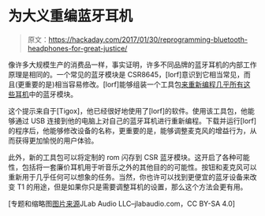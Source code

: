 # 为大义重编蓝牙耳机

> 原文：<https://hackaday.com/2017/01/30/reprogramming-bluetooth-headphones-for-great-justice/>

像许多大规模生产的消费品一样，事实证明，许多不同品牌的蓝牙耳机的内部工作原理是相同的。一个常见的蓝牙模块是 CSR8645，[lorf]意识到它相当常见，而且(更重要的是)相当容易修改。[lorf]能够组装一个工具包[来重新编程几乎所有这些耳机](https://github.com/lorf/csr-spi-ftdi#csr-chips-supported-by-programmer)中的蓝牙模块。

这个提示来自于[Tigox]，他已经很好地使用了[lorf]的软件。使用该工具包，他能够通过 USB 连接到他的电脑上对自己的蓝牙耳机进行重新编程。下载并运行[lorf]的程序后，他能够修改设备的名称，更重要的是，能够调整麦克风的增益行为，从而获得更加愉悦的用户体验。

此外，新的工具包可以将定制的 rom 闪存到 CSR 蓝牙模块。这开启了各种可能性，包括将一套廉价耳机用于听音乐之外的其他目的的可能性。按钮和麦克风可以重新用于几乎任何可以想象的任务。当然，你也许可以找到更便宜的蓝牙设备来改变 T1 的用途，但是如果你只是需要调整耳机的设置，那么这个方法会更有用。

[专题和缩略图[图片来源](https://commons.wikimedia.org/w/index.php?curid=40666148)JLab Audio LLC–jlabaudio.com，CC BY-SA 4.0]